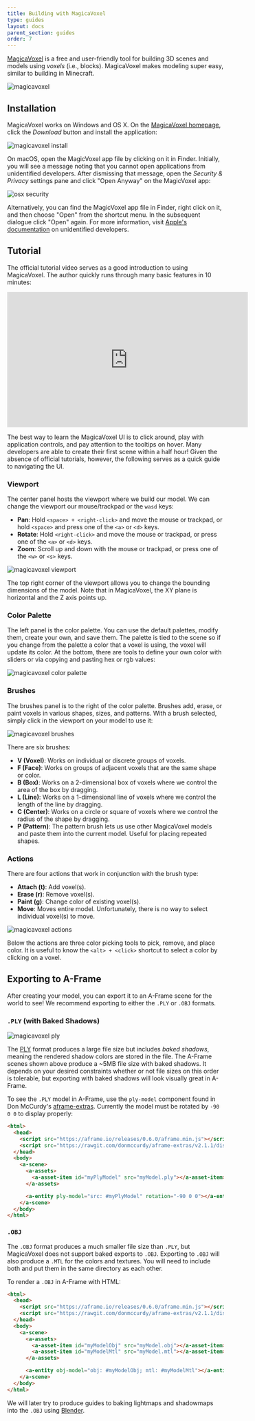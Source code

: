 ```yaml
---
title: Building with MagicaVoxel
type: guides
layout: docs
parent_section: guides
order: 7
---
```


[magicavoxel]: https://ephtracy.github.io/

[MagicaVoxel][magicavoxel] is a free and user-friendly tool for building
3D scenes and models using *voxels* (i.e., blocks). MagicaVoxel makes modeling super
easy, similar to building in Minecraft.

![magicavoxel](https://i.imgur.com/XYYXjIn.jpg)

<!--toc-->

## Installation

MagicaVoxel works on Windows and OS X. On the [MagicaVoxel
homepage][magicavoxel], click the *Download* button and install the application:

![magicavoxel install](https://i.imgur.com/GmgdyHs.jpg)

On macOS, open the MagicVoxel app file by clicking on it in Finder. Initially,
you will see a message noting that you cannot open applications from
unidentified developers. After dismissing that message, open the
*Security & Privacy* settings pane and click "Open Anyway" on the MagicVoxel app:

![osx security](http://i.imgur.com/DAsjv4F.png)

Alternatively, you can find the MagicVoxel app file in Finder, right click on it,
and then choose "Open" from the shortcut menu. In the subsequent dialogue
click "Open" again. For more information, visit [Apple's documentation](https://support.apple.com/kb/PH25088?locale=en_US) on unidentified developers.

## Tutorial

The official tutorial video serves as a good introduction to using MagicaVoxel.
The author quickly runs through many basic features in 10 minutes:

<iframe width="560" height="315" src="https://www.youtube.com/embed/PPu7SJ1_bwc" frameborder="0" allowfullscreen></iframe>

The best way to learn the MagicaVoxel UI is to click around, play with application controls,
and pay attention to the tooltips on hover. Many developers are able to create their first
scene within a half hour!  Given the absence of official tutorials, however,
the following serves as a quick guide to navigating the UI.

### Viewport

The center panel hosts the viewport where we build our model. We can change the
viewport our mouse/trackpad or the `wasd` keys:

- **Pan**: Hold `<space> + <right-click>` and move the mouse or trackpad, or
  hold `<space>` and press one of the `<a>` or `<d>` keys.
- **Rotate**: Hold `<right-click>` and move the mouse or trackpad, or press one
  of the `<a>` or `<d>` keys.
- **Zoom**: Scroll up and down with the mouse or trackpad, or press one of the
  `<w>` or `<s>` keys.

![magicavoxel viewport](http://imgur.com/vq34Mkk.jpg)

The top right corner of the viewport allows you to change the bounding dimensions
of the model. Note that in MagicaVoxel, the XY plane is horizontal and the Z
axis points up.

### Color Palette

The left panel is the color palette. You can use the default palettes,
modify them, create your own, and save them. The palette is tied to the scene
so if you change from the palette a color that a voxel is using, the voxel will
update its color. At the bottom, there are tools to define your own color with
sliders or via copying and pasting hex or rgb values:

![magicavoxel color palette](https://i.imgur.com/vq34Mkk.jpg)

### Brushes

The brushes panel is to the right of the color palette. Brushes add, erase, or
paint voxels in various shapes, sizes, and patterns. With a brush selected,
simply click in the viewport on your model to use it:

![magicavoxel brushes](https://i.imgur.com/pqrUAFT.gif)

There are six brushes:

- **V (Voxel)**: Works on individual or discrete groups of voxels.
- **F (Face)**: Works on groups of adjacent voxels that are the same shape or color.
- **B (Box)**: Works on a 2-dimensional box of voxels where we control the area
  of the box by dragging.
- **L (Line)**: Works on a 1-dimensional line of voxels where we control the
  length of the line by dragging.
- **C (Center)**: Works on a circle or square of voxels where we control the
  radius of the shape by dragging.
- **P (Pattern)**: The pattern brush lets us use other MagicaVoxel models and paste them
  into the current model. Useful for placing repeated shapes.

### Actions

There are four actions that work in conjunction with the brush type:

- **Attach (t)**: Add voxel(s).
- **Erase (r)**: Remove voxel(s).
- **Paint (g)**: Change color of existing voxel(s).
- **Move**: Moves entire model. Unfortunately, there is no way to select
  individual voxel(s) to move.

![magicavoxel actions](https://i.imgur.com/uLQcQrT.gif)

Below the actions are three color picking tools to pick, remove, and place
color. It is useful to know the `<alt> + <click>` shortcut to select a color by
clicking on a voxel.

## Exporting to A-Frame

After creating your model, you can export it to an A-Frame scene for the world
to see! We recommend exporting to either the `.PLY` or `.OBJ` formats.

### `.PLY` (with Baked Shadows)

![magicavoxel ply](https://i.imgur.com/OIdqrSH.jpg)

[ply]: https://wikipedia.org/wiki/PLY_(file_format)

The [PLY][ply] format produces a large file size but includes *baked
shadows*, meaning the rendered shadow colors are stored in the file. The
A-Frame scenes shown above produce a ~5MB file size with baked shadows.
It depends on your desired constraints whether or not file sizes on this order
is tolerable, but exporting with baked shadows will look visually great in
A-Frame.

[aframe-extras]: https://github.com/donmccurdy/aframe-extras/

To see the `.PLY` model in A-Frame, use the `ply-model` component found
in Don McCurdy's [aframe-extras][aframe-extras]. Currently the model must be
rotated by `-90 0 0` to display properly:

```html
<html>
  <head>
    <script src="https://aframe.io/releases/0.6.0/aframe.min.js"></script>
    <script src="https://rawgit.com/donmccurdy/aframe-extras/v2.1.1/dist/aframe-extras.loaders.min.js"></script>
  </head>
  <body>
    <a-scene>
      <a-assets>
        <a-asset-item id="myPlyModel" src="myModel.ply"></a-asset-item>
      </a-assets>

      <a-entity ply-model="src: #myPlyModel" rotation="-90 0 0"></a-entity>
    </a-scene>
  </body>
</html>
```

### `.OBJ`

The `.OBJ` format produces a much smaller file size than `.PLY`, but
MagicaVoxel does not support baked exports to `.OBJ`. Exporting to `.OBJ` will
also produce a `.MTL` for the colors and textures. You will need to include both
and put them in the same directory as each other.

To render a `.OBJ` in A-Frame with HTML:

```html
<html>
  <head>
    <script src="https://aframe.io/releases/0.6.0/aframe.min.js"></script>
    <script src="https://rawgit.com/donmccurdy/aframe-extras/v2.1.1/dist/aframe-extras.loaders.min.js"></script>
  </head>
  <body>
    <a-scene>
      <a-assets>
        <a-asset-item id="myModelObj" src="myModel.obj"></a-asset-item>
        <a-asset-item id="myModelMtl" src="myModel.mtl"></a-asset-item>
      </a-assets>

      <a-entity obj-model="obj: #myModelObj; mtl: #myModelMtl"></a-entity>
    </a-scene>
  </body>
</html>
```

[blender]: https://www.blender.org/

We will later try to produce guides to baking lightmaps and shadowmaps into the
`.OBJ` using [Blender][blender].
